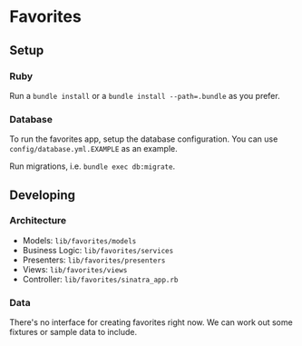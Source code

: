 # Favorites

## Setup

### Ruby

Run a `bundle install` or a `bundle install --path=.bundle` as you prefer.

### Database

To run the favorites app, setup the database configuration.  You can use `config/database.yml.EXAMPLE` as an example.

Run migrations, i.e. `bundle exec db:migrate`.

## Developing

### Architecture

* Models: `lib/favorites/models`
* Business Logic: `lib/favorites/services`
* Presenters: `lib/favorites/presenters`
* Views: `lib/favorites/views`
* Controller: `lib/favorites/sinatra_app.rb`

### Data

There's no interface for creating favorites right now. We can work out some fixtures or sample data to include.
